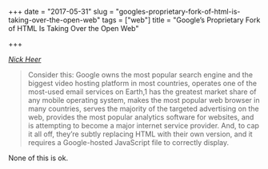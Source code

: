 +++
date = "2017-05-31"
slug = "googles-proprietary-fork-of-html-is-taking-over-the-open-web"
tags = ["web"]
title = "Google’s Proprietary Fork of HTML Is Taking Over the Open Web"

+++

_[Nick Heer][1]_

> Consider this: Google owns the most popular search engine and the biggest video hosting platform in most countries, operates one of the most-used email services on Earth,1 has the greatest market share of any mobile operating system, makes the most popular web browser in many countries, serves the majority of the targeted advertising on the web, provides the most popular analytics software for websites, and is attempting to become a major internet service provider. And, to cap it all off, they’re subtly replacing HTML with their own version, and it requires a Google-hosted JavaScript file to correctly display.

None of this is ok.

 [1]: https://pxlnv.com/linklog/amp-taking-over/
